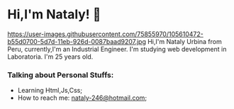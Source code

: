 # Hi,I'm Nataly! 👋
https://user-images.githubusercontent.com/75855970/105610472-b55d0700-5d7d-11eb-926d-0087baad9207.jpg
Hi,I'm Nataly Urbina from Peru, currently,I'm an Industrial Engineer. I'm studying web development in Laboratoria.
I'm 25 years old.

### Talking about Personal Stuffs:
- Learning Html,Js,Css;
- How to reach me: nataly-246@hotmail.com;
<!--
**Natalyurb/natalyurb** is a ✨ _special_ ✨ repository because its `README.md` (this file) appears on your GitHub profile.

Here are some ideas to get you started:

- 🔭 I’m currently working on ...
- 🌱 I’m currently learning ...
- 👯 I’m looking to collaborate on ...
- 🤔 I’m looking for help with ...
- 💬 Ask me about ...
- 📫 How to reach me: ...
- 😄 Pronouns: ...
- ⚡ Fun fact: ...
-->
